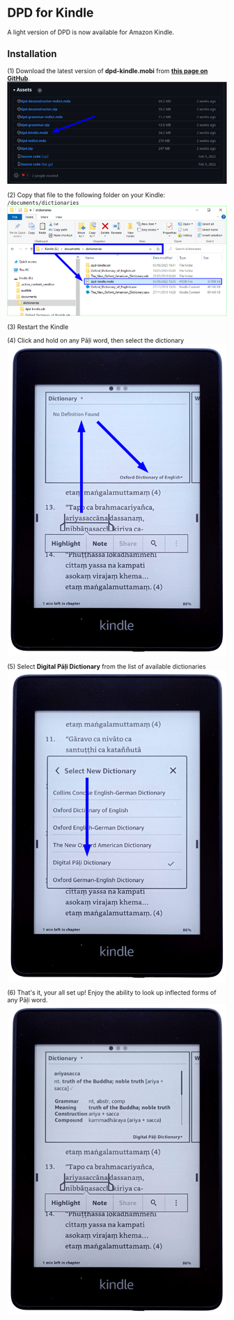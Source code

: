# DPD for Kindle

A light version of DPD is now available for Amazon Kindle. 

## Installation

(1) Download the latest version of **dpd-kindle.mobi** from **[this page on GitHub](https://github.com/digitalpalidictionary/dpd-db/releases/latest)**.
![image](../pics/kindle/kindle_github.png)

(2) Copy that file to the following folder on your Kindle: `/documents/dictionaries`
![image](../pics/kindle/copy_dpd_on_kindle_02.png)

(3) Restart the Kindle

(4) Click and hold on any Pāḷi word, then select the dictionary
![image](../pics/kindle/Dictionary_Selection_01_Note_1920x1355.png)

(5) Select **Digital Pāḷi Dictionary** from the list of available dictionaries
![image](../pics/kindle/Dictionary_Selection_02_Note_1920x1355.png)

(6) That's it, your all set up! Enjoy the ability to look up inflected forms of any Pāḷi word.
![image](../pics/kindle/ariyasacca_Entry_01_1920x1355.png)



